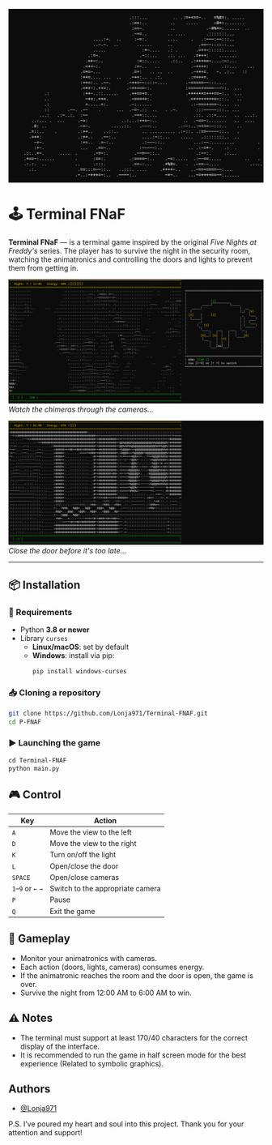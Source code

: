 ![Logo](ui/logo.png)

# 🕹️ Terminal FNaF

**Terminal FNaF** — is a terminal game inspired by the original *Five Nights at Freddy's* series. The player has to survive the night in the security room, watching the animatronics and controlling the doors and lights to prevent them from getting in.

![Camera](ui/camera.png)
*Watch the chimeras through the cameras...*

![Doors](ui/doors.png)
*Close the door before it's too late...*

---

## 📦 Installation

### 🔧 Requirements

- Python **3.8 or newer**
- Library `curses`  
  - **Linux/macOS**: set by default
  - **Windows**: install via pip:
    ```bash
    pip install windows-curses
    ```

### 📥 Cloning a repository

```bash
git clone https://github.com/Lonja971/Terminal-FNAF.git
cd P-FNAF
```

### ▶️ Launching the game

```bach
cd Terminal-FNAF
python main.py
```

## 🎮 Control

| Key     | Action                           |
| ------- | -------------------------------- |
| `A`     | Move the view to the left        |
| `D`     | Move the view to the right       |
| `K`     | Turn on/off the light            |
| `L`     | Open/close the door              |
| `SPACE` | Open/close cameras               |
| `1`–`9` or `←` `→` | Switch to the appropriate camera |
| `P`     | Pause                            |
| `Q`     | Exit the game                    |

## 🧠 Gameplay

- Monitor your animatronics with cameras.
- Each action (doors, lights, cameras) consumes energy.
- If the animatronic reaches the room and the door is open, the game is over.
- Survive the night from 12:00 AM to 6:00 AM to win.

## ⚠️ Notes

- The terminal must support at least 170/40 characters for the correct display of the interface.
- It is recommended to run the game in half screen mode for the best experience (Related to symbolic graphics).

## Authors

- [@Lonja971](https://github.com/Lonja971)

P.S. I’ve poured my heart and soul into this project.
Thank you for your attention and support!